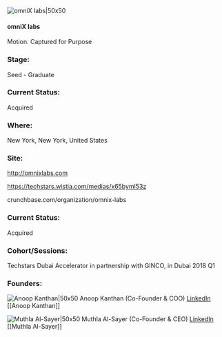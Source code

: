 

![omniX labs|50x50](https://apimg.techstars.com/connect/images/image_files/5aa292e7c9aec75ee40000c6/original/omnix_labs_Black_logo.png)

#### omniX labs
Motion. Captured for Purpose

### Stage: 
Seed - Graduate 

### Current Status: 
Acquired

### Where:
New York, New York, United States

### Site:
http://omnixlabs.com

https://techstars.wistia.com/medias/x65byml53z

crunchbase.com/organization/omnix-labs

### Current Status: 
Acquired

### Cohort/Sessions: 
Techstars Dubai Accelerator in partnership with GINCO, in Dubai 2018 Q1

### Founders: 

![Anoop Kanthan|50x50](https://apimg.techstars.com/connect/images/image_files/5a601ac29c66a9772800003d/original/CM3_9918_v2_square.jpg) Anoop Kanthan (Co-Founder & COO) [LinkedIn](https://linkedin.com/in/akanthan) [[Anoop Kanthan]]

![Muthla Al-Sayer|50x50](https://apimg.techstars.com/connect/images/image_files/5a6f20989c66a90aaa000052/original/Muthla-image.jpeg) Muthla Al-Sayer (Co-Founder & CEO) [LinkedIn](https://linkedin.com/in/muthla-al-sayer) [[Muthla Al-Sayer]]


